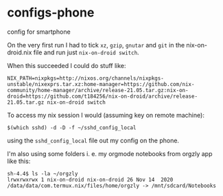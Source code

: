 # configs-phone
config for smartphone

On the very first run I had to tick `xz`, `gzip`, `gnutar` and `git` in the nix-on-droid.nix file and run just `nix-on-droid switch`.

When this succeeded I could do stuff like:

```console
NIX_PATH=nixpkgs=http://nixos.org/channels/nixpkgs-unstable/nixexprs.tar.xz:home-manager=https://github.com/nix-community/home-manager/archive/release-21.05.tar.gz:nix-on-droid=https://github.com/t184256/nix-on-droid/archive/release-21.05.tar.gz nix-on-droid switch
```

To access my nix session I would (assuming key on remote machine):

```console
$(which sshd) -d -D -f ~/sshd_config_local
```

using the `sshd_config_local` file out my config on the phone.

I'm also using some folders i. e. my orgmode notebooks from orgzly app like this:

```console
sh-4.4$ ls -la ~/orgzly
lrwxrwxrwx 1 nix-on-droid nix-on-droid 26 Nov 14  2020 /data/data/com.termux.nix/files/home/orgzly -> /mnt/sdcard/Notebooks
```

